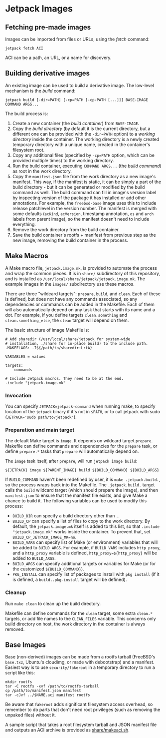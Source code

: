 Jetpack Images
==============

Fetching pre-made images
------------------------

Images can be imported from files or URLs, using the _fetch_ command:

    jetpack fetch ACI

ACI can be a path, an URL, or a name for discovery.

Building derivative images
--------------------------

An existing image can be used to build a derivative image. The
low-level mechanism is the _build_ command:

    jetpack build [-dir=PATH] [-cp=PATH [-cp-PATH [...]]] BASE-IMAGE COMMAND ARGS...

The build process is:

1. Create a new container (the _build container_) from `BASE-IMAGE`.
2. Copy the _build directory_ (by default it is the current directory,
   but a different one can be provided with the `-dir=PATH` option) to
   a _working directory_ inside the container. The working directory
   is a newly created temporary directory with a unique name, created
   in the container's filesystem root.
3. Copy any additional files (specified by `-cp=PATH` option, which
   can be provided multiple times) to the working directory.
4. Run the build container, executing `COMMAND ARGS...` (the _build
   command_) as root in the work directory.
5. Copy the `manifest.json` file from the work directory as a new
   image's manifest. This way, if the manifest is static, it can be
   simply a part of the build directory - but it can be generated or
   modified by the build command as well. The build command can fill
   in image's version label by inspecting version of the package it
   has installed or add other annotations. For example, the
   `freebsd-base` image uses this to include release patchlevel in the
   version number. The manifest is merged with some defaults
   (`acKind`, `acVersion`, timestamp annotation, `os` and `arch`
   labels from parent image), so the manifest doesn't need to include
   everything.
6. Remove the work directory from the build container.
7. Save the build container's rootfs + manifest from previous step as
   the new image, removing the build container in the process.

Make Macros
-----------

A Make macro file, `jetpack.image.mk`, is provided to automate the
process and wrap the common pieces. It is in `share/` subdirectory of
this repository, and is installed as
`/usr/local/share/jetpack/jetpack.image.mk`. The example images in the
`images/` subdirectory use these macros.

There are three "wildcard targets": `prepare`, `build`, and
`clean`. Each of these is defined, but does not have any commands
associated, so any dependencies or commands can be added in the
Makefile. Each of them will also automatically depend on any task that
starts with its name and a dot. For example, if you define targets
`clean.something` and `clean.something_else`, the `clean` target will
depend on them.

The basic structure of image Makefile is:

    # Add sharedir (/usr/local/share/jetpack for system-wide
    # installation, ./share for in-place build) to the include path.
    .MAKEFLAGS: -I${/path/to/sharedir:L:tA}
    
    VARIABLES = values
    
    targets:
    	commands
    
    # Include Jetpack macros. They need to be at the end.
    .include "jetpack.image.mk"

### Invocation

You can specify `JETPACK=jetpack-command` when running make, to
specify location of the `jetpack` binary if it's not in `$PATH`, or to
call jetpack with sudo (`JETPACK='sudo path/to/jetpack'`).

### Preparation and main target

The default Make target is `image`. It depends on wildcard target
`prepare`. Makefile can define commands and dependencies for the
`prepare` task, or define `prepare.*` tasks that `prepare` will
automatically depend on.

The `image` task itself, after `prepare`, will run `jetpack image build`:

    ${JETPACK} image ${PARENT_IMAGE} build ${BUILD_COMMAND} ${BUILD_ARGS}

If `BUILD_COMMAND` haven't been redefined by user, it is `make
.jetpack.build.`, so the process wraps back into the Makefile. The
`.jetpack.build.` target calls the `build` wildcard target (which
should prepare the image), and then `manifest.json` to ensure that the
manifest file exists, and give Make a chance to build it. The
following variables can be used to modify this process:

 - `BUILD_DIR` can specify a build directory other than `.`.
 - `BUILD_CP` can specify a list of files to copy to the work
   directory. By default, the `jetpack.image.mk` itself is added to this
   list, so that `.include "jetpack.image.mk"` works inside the
   container. To prevent that, set `BUILD_CP_JETPACK_IMAGE_MK=no`.
 - `BUILD_VARS` can specify list of Make (or environment) variables
   that will be added to `BUILD_ARGS`. For example, if `BUILD_VARS`
   includes `http_proxy`, and a `http_proxy` variable is defined,
   `http_proxy=${http_proxy}` will be added to `BUILD_ARGS`.
 - `BUILD_ARGS` can specify additional targets or variables for Make
   (or for the customized `${BUILD_COMMAND}`).
 - `PKG_INSTALL` can specify list of packages to install with `pkg
   install` (if it is defined, a `build..pkg-install` target will be
   defined).

### Cleanup

Run `make clean` to clean up the build directory.

Makefile can define commands for the `clean` target, some extra
`clean.*` targets, or add file names to the `CLEAN_FILES`
variable. This concerns only build directory on host, the work
directory in the container is always removed.

Base Images
-----------

Base (non-derived) images can be made from a rootfs tarball (FreeBSD's
`base.txz`, Ubuntu's cloudimg, or made with debootstrap) and a
manifest. Easiest way is to use `security/fakeroot` in a temporary
directory to run a script like this:

    mkdir rootfs
    tar -C rootfs -xvf /path/to/rootfs-tarball
    cp /path/to/manifest.json manifest
    tar -cJvf ../$NAME.aci manifest rootfs

Be aware that `fakeroot` adds significant filesystem access overhead,
so remember to do parts that don't need root privileges (such as
removing the unpaked files) without it.

A sample script that takes a root filesystem tarball and JSON manifest
file and outputs an ACI archive is provided as
[share/makeaci.sh](share/makeaci.sh).
